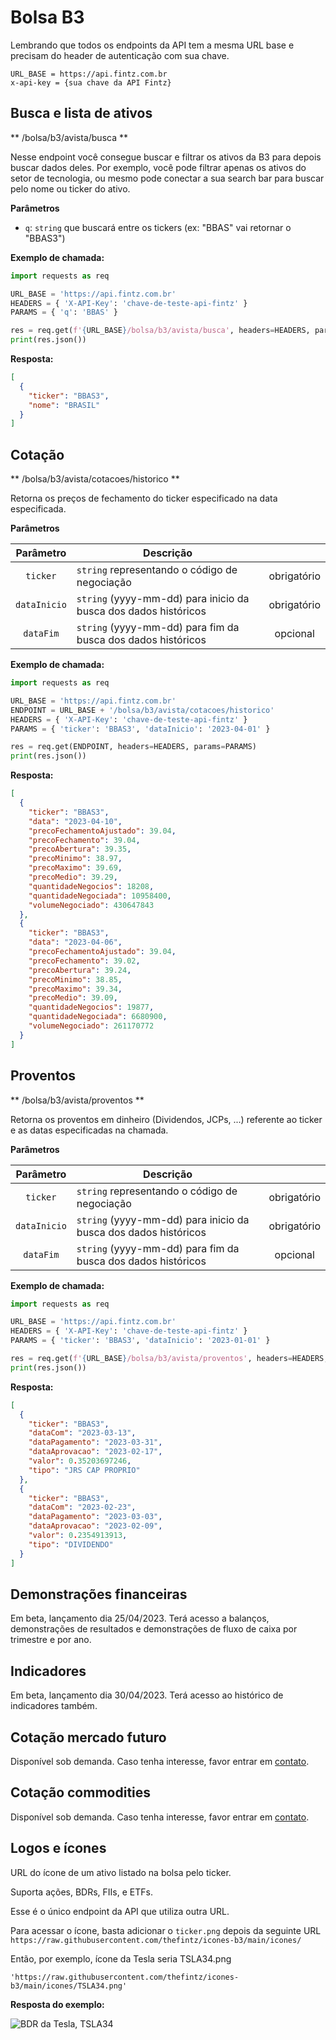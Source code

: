 [contato]: https://fintz.com.br/#/contato

# Bolsa B3

Lembrando que todos os endpoints da API tem a mesma URL base e precisam do header de autenticação com sua chave.
>
```
URL_BASE = https://api.fintz.com.br
x-api-key = {sua chave da API Fintz}
```

## Busca e lista de ativos

** /bolsa/b3/avista/busca **

Nesse endpoint você consegue buscar e filtrar os ativos da B3 para depois buscar dados deles.
Por exemplo, você pode filtrar apenas os ativos do setor de tecnologia, ou mesmo pode conectar a sua search bar para buscar pelo nome ou ticker do ativo.

**Parâmetros**

- `q`: `string` que buscará entre os tickers (ex: "BBAS" vai retornar o "BBAS3")

**Exemplo de chamada:**

```py
import requests as req

URL_BASE = 'https://api.fintz.com.br'
HEADERS = { 'X-API-Key': 'chave-de-teste-api-fintz' }
PARAMS = { 'q': 'BBAS' }

res = req.get(f'{URL_BASE}/bolsa/b3/avista/busca', headers=HEADERS, params=PARAMS)
print(res.json())
```

**Resposta:**

```json
[
  {
    "ticker": "BBAS3",
    "nome": "BRASIL"
  }
]
```

## Cotação

** /bolsa/b3/avista/cotacoes/historico **

Retorna os preços de fechamento do ticker especificado na data especificada.

**Parâmetros**

| Parâmetro | Descrição | |
| :-: | - | :-: |
| `ticker`     | `string` representando o código de negociação | obrigatório
| `dataInicio` | `string` (yyyy-mm-dd) para inicio da busca dos dados históricos | obrigatório
| `dataFim`    | `string` (yyyy-mm-dd) para fim da busca dos dados históricos | opcional

**Exemplo de chamada:**

```py
import requests as req

URL_BASE = 'https://api.fintz.com.br'
ENDPOINT = URL_BASE + '/bolsa/b3/avista/cotacoes/historico'
HEADERS = { 'X-API-Key': 'chave-de-teste-api-fintz' }
PARAMS = { 'ticker': 'BBAS3', 'dataInicio': '2023-04-01' }

res = req.get(ENDPOINT, headers=HEADERS, params=PARAMS)
print(res.json())
```

**Resposta:**

```json
[
  {
    "ticker": "BBAS3",
    "data": "2023-04-10",
    "precoFechamentoAjustado": 39.04,
    "precoFechamento": 39.04,
    "precoAbertura": 39.35,
    "precoMinimo": 38.97,
    "precoMaximo": 39.69,
    "precoMedio": 39.29,
    "quantidadeNegocios": 18208,
    "quantidadeNegociada": 10958400,
    "volumeNegociado": 430647843
  },
  {
    "ticker": "BBAS3",
    "data": "2023-04-06",
    "precoFechamentoAjustado": 39.04,
    "precoFechamento": 39.02,
    "precoAbertura": 39.24,
    "precoMinimo": 38.85,
    "precoMaximo": 39.34,
    "precoMedio": 39.09,
    "quantidadeNegocios": 19877,
    "quantidadeNegociada": 6680900,
    "volumeNegociado": 261170772
  }
]
```

## Proventos

** /bolsa/b3/avista/proventos **

Retorna os proventos em dinheiro (Dividendos, JCPs, ...) referente ao ticker e as datas especificadas na chamada.

**Parâmetros**

| Parâmetro | Descrição | |
| :-: | - | :-: |
| `ticker`     | `string` representando o código de negociação | obrigatório
| `dataInicio` | `string` (yyyy-mm-dd) para inicio da busca dos dados históricos | obrigatório
| `dataFim`    | `string` (yyyy-mm-dd) para fim da busca dos dados históricos | opcional

**Exemplo de chamada:**

```py
import requests as req

URL_BASE = 'https://api.fintz.com.br'
HEADERS = { 'X-API-Key': 'chave-de-teste-api-fintz' }
PARAMS = { 'ticker': 'BBAS3', 'dataInicio': '2023-01-01' }

res = req.get(f'{URL_BASE}/bolsa/b3/avista/proventos', headers=HEADERS, params=PARAMS)
print(res.json())
```

**Resposta:**

```json
[
  {
    "ticker": "BBAS3",
    "dataCom": "2023-03-13",
    "dataPagamento": "2023-03-31",
    "dataAprovacao": "2023-02-17",
    "valor": 0.35203697246,
    "tipo": "JRS CAP PROPRIO"
  },
  {
    "ticker": "BBAS3",
    "dataCom": "2023-02-23",
    "dataPagamento": "2023-03-03",
    "dataAprovacao": "2023-02-09",
    "valor": 0.2354913913,
    "tipo": "DIVIDENDO"
  }
]
```

## Demonstrações financeiras

Em beta, lançamento dia 25/04/2023.
Terá acesso a balanços, demonstrações de resultados e demonstrações de fluxo de caixa por trimestre e por ano.

## Indicadores

Em beta, lançamento dia 30/04/2023.
Terá acesso ao histórico de indicadores também.

## Cotação mercado futuro

Disponível sob demanda. Caso tenha interesse, favor entrar em [contato][contato].

## Cotação commodities

Disponível sob demanda. Caso tenha interesse, favor entrar em [contato][contato].

## Logos e ícones

URL do ícone de um ativo listado na bolsa pelo ticker.

Suporta ações, BDRs, FIIs, e ETFs.

Esse é o único endpoint da API que utiliza outra URL.

Para acessar o ícone, basta adicionar o `ticker.png` depois da seguinte URL
```https://raw.githubusercontent.com/thefintz/icones-b3/main/icones/```

Então, por exemplo, ícone da Tesla seria TSLA34.png

```
'https://raw.githubusercontent.com/thefintz/icones-b3/main/icones/TSLA34.png'
```

**Resposta do exemplo:**

![BDR da Tesla, TSLA34](https://raw.githubusercontent.com/thefintz/icones-b3/main/icones/TSLA34.png)
